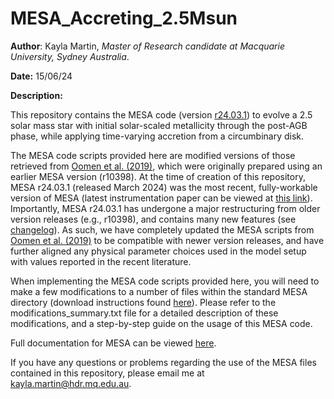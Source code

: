 # MESA_Accreting_2.5Msun

**Author**: Kayla Martin, *Master of Research candidate at Macquarie University, Sydney Australia*.

**Date:** 15/06/24

**Description:** 

This repository contains the MESA code (version [r24.03.1](https://docs.mesastar.org/en/24.03.1/using_mesa.html)) to evolve a 2.5 solar mass star with initial solar-scaled metallicity through the post-AGB phase, while applying time-varying accretion from a circumbinary disk.

The MESA code scripts provided here are modified versions of those retrieved from [Oomen et al. (2019)](https://www.aanda.org/articles/aa/abs/2019/09/aa35853-19/aa35853-19.html), which were originally prepared using an earlier MESA version (r10398). At the time of creation of this repository, MESA r24.03.1 (released March 2024) was the most recent, fully-workable version of MESA (latest instrumentation paper can be viewed at [this link](https://iopscience.iop.org/article/10.3847/1538-4365/acae8d/meta)). Importantly, MESA r24.03.1 has undergone a major restructuring from older version releases (e.g., r10398), and contains many new features (see [changelog](https://docs.mesastar.org/en/24.03.1/changelog.html)). As such, we have completely updated the MESA scripts from [Oomen et al. (2019)](https://www.aanda.org/articles/aa/abs/2019/09/aa35853-19/aa35853-19.html) to be compatible with newer version releases, and have further aligned any physical parameter choices used in the model setup with values reported in the recent literature. 

When implementing the MESA code scripts provided here, you will need to make a few modifications to a number of files within the standard MESA directory (download instructions found [here](https://docs.mesastar.org/en/latest/installation.html)). Please refer to the modifications_summary.txt file for a detailed description of these modifications, and a step-by-step guide on the usage of this MESA code.

Full documentation for MESA can be viewed [here](https://docs.mesastar.org/). 

If you have any questions or problems regarding the use of the MESA files contained in this repository, please email me at kayla.martin@hdr.mq.edu.au.

